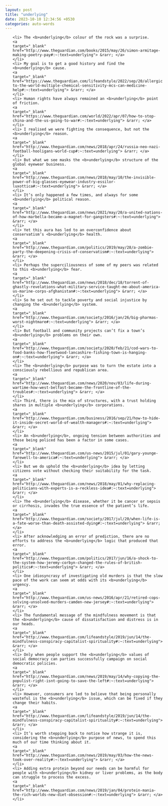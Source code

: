 ```yaml
---
layout: post
title: "underlying"
date: 2023-10-10 12:34:56 +0530
categories: auto-words
---
```

<ol>

    <li> The <b>underlying</b> colour of the rock was a surprise.
    <a 
    target="_blank" 
    href="http://www.theguardian.com/books/2015/may/26/simon-armitage-making-poetry-pay#:~:text=underlying"> &rarr; </a>
    </li>
    <li> My goal is to get a good history and find the <b>underlying</b> cause.
    <a 
    target="_blank" 
    href="https://www.theguardian.com/lifeandstyle/2022/sep/20/allergic-to-the-world-multiple-chemical-sensitivity-mcs-can-medicine-help#:~:text=underlying"> &rarr; </a>
    </li>
    <li> Human rights have always remained an <b>underlying</b> point of friction.
    <a 
    target="_blank" 
    href="https://www.theguardian.com/world/2022/apr/07/how-to-stop-china-and-the-us-going-to-war#:~:text=underlying"> &rarr; </a>
    </li>
    <li> I realised we were fighting the consequence, but not the <b>underlying</b> reason.
    <a 
    target="_blank" 
    href="http://www.theguardian.com/news/2018/apr/24/russia-neo-nazi-football-hooligans-world-cup#:~:text=underlying"> &rarr; </a>
    </li>
    <li> But what we see masks the <b>underlying</b> structure of the global eyewear business.
    <a 
    target="_blank" 
    href="http://www.theguardian.com/news/2018/may/10/the-invisible-power-of-big-glasses-eyewear-industry-essilor-luxottica#:~:text=underlying"> &rarr; </a>
    </li>
    <li> It’s only happened a few times, and always for some <b>underlying</b> political reason.
    <a 
    target="_blank" 
    href="http://www.theguardian.com/news/2021/may/20/a-united-nations-of-how-marbella-became-a-magnet-for-gangsters#:~:text=underlying"> &rarr; </a>
    </li>
    <li> Yet this aura has led to an overconfidence about conservatism’s <b>underlying</b> health.
    <a 
    target="_blank" 
    href="http://www.theguardian.com/politics/2019/may/28/a-zombie-party-the-deepening-crisis-of-conservatism#:~:text=underlying"> &rarr; </a>
    </li>
    <li> Perhaps the superciliousness of some of my peers was related to this <b>underlying</b> fear.
    <a 
    target="_blank" 
    href="http://www.theguardian.com/news/2018/dec/18/torrent-of-ghastly-revelations-what-military-service-taught-me-about-america-us-marine-corps-afghanistan#:~:text=underlying"> &rarr; </a>
    </li>
    <li> So he set out to tackle poverty and social injustice by changing the <b>underlying</b> system.
    <a 
    target="_blank" 
    href="http://www.theguardian.com/society/2016/jan/26/big-pharmas-worst-nightmare#:~:text=underlying"> &rarr; </a>
    </li>
    <li> But football and community projects can’t fix a town’s <b>underlying</b> problems on their own.
    <a 
    target="_blank" 
    href="http://www.theguardian.com/society/2020/feb/21/cod-wars-to-food-banks-how-fleetwood-lancashire-fishing-town-is-hanging-on#:~:text=underlying"> &rarr; </a>
    </li>
    <li> The <b>underlying</b> purpose was to turn the estate into a consciously rebellious and republican area.
    <a 
    target="_blank" 
    href="http://www.theguardian.com/news/2020/nov/03/life-during-wartime-how-west-belfast-became-the-frontline-of-the-troubles#:~:text=underlying"> &rarr; </a>
    </li>
    <li> Third, there is the mix of structures, with a trust holding shares in multiple <b>underlying</b> corporations.
    <a 
    target="_blank" 
    href="http://www.theguardian.com/business/2016/sep/21/how-to-hide-it-inside-secret-world-of-wealth-managers#:~:text=underlying"> &rarr; </a>
    </li>
    <li> An <b>underlying</b>, ongoing tension between authorities and those being policed has been a factor in some cases.
    <a 
    target="_blank" 
    href="http://www.theguardian.com/us-news/2015/jul/01/gary-younge-farewell-to-america#:~:text=underlying"> &rarr; </a>
    </li>
    <li> But we do uphold the <b>underlying</b> idea by letting citizens vote without checking their suitability for the task.
    <a 
    target="_blank" 
    href="http://www.theguardian.com/news/2018/may/01/why-replacing-politicians-with-experts-is-a-reckless-idea#:~:text=underlying"> &rarr; </a>
    </li>
    <li> The <b>underlying</b> disease, whether it be cancer or sepsis or cirrhosis, invades the true essence of the patient’s life.
    <a 
    target="_blank" 
    href="http://www.theguardian.com/society/2017/jul/20/when-life-is-a-fate-worse-than-death-assisted-dying#:~:text=underlying"> &rarr; </a>
    </li>
    <li> After acknowledging an error of prediction, there are no efforts to address the <b>underlying</b> logic that produced that error.
    <a 
    target="_blank" 
    href="http://www.theguardian.com/politics/2017/jun/16/a-shock-to-the-system-how-jeremy-corbyn-changed-the-rules-of-british-politics#:~:text=underlying"> &rarr; </a>
    </li>
    <li> One idiosyncrasy of investigating old murders is that the slow pace of the work can seem at odds with its <b>underlying</b> urgency.
    <a 
    target="_blank" 
    href="http://www.theguardian.com/us-news/2016/apr/21/retired-cops-solving-unsolved-murders-camden-new-jersey#:~:text=underlying"> &rarr; </a>
    </li>
    <li> The fundamental message of the mindfulness movement is that the <b>underlying</b> cause of dissatisfaction and distress is in our heads.
    <a 
    target="_blank" 
    href="http://www.theguardian.com/lifeandstyle/2019/jun/14/the-mindfulness-conspiracy-capitalist-spirituality#:~:text=underlying"> &rarr; </a>
    </li>
    <li> Only when people support the <b>underlying</b> values of social democracy can parties successfully campaign on social democratic policies.
    <a 
    target="_blank" 
    href="http://www.theguardian.com/news/2019/may/14/why-copying-the-populist-right-isnt-going-to-save-the-left#:~:text=underlying"> &rarr; </a>
    </li>
    <li> However, consumers are led to believe that being personally wasteful is the <b>underlying</b> issue, which can be fixed if they change their habits.
    <a 
    target="_blank" 
    href="http://www.theguardian.com/lifeandstyle/2019/jun/14/the-mindfulness-conspiracy-capitalist-spirituality#:~:text=underlying"> &rarr; </a>
    </li>
    <li> It’s worth stepping back to notice how strange it is, considering the <b>underlying</b> purpose of news, to spend this much of our time thinking about it.
    <a 
    target="_blank" 
    href="http://www.theguardian.com/news/2019/may/03/how-the-news-took-over-reality#:~:text=underlying"> &rarr; </a>
    </li>
    <li> Adding extra protein beyond our needs can be harmful for people with <b>underlying</b> kidney or liver problems, as the body can struggle to process the excess.
    <a 
    target="_blank" 
    href="http://www.theguardian.com/news/2019/jan/04/protein-mania-the-rich-worlds-new-diet-obsession#:~:text=underlying"> &rarr; </a>
    </li>